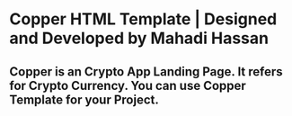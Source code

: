 # Copper HTML Template | Designed and Developed by Mahadi Hassan
## Copper is an Crypto App Landing Page. It refers for Crypto Currency. You can use Copper Template for your Project.

